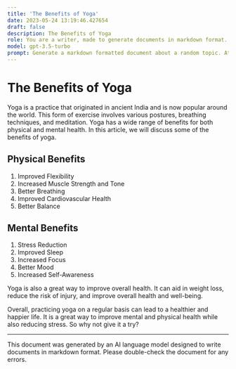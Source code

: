 ```yaml
---
title: 'The Benefits of Yoga'
date: 2023-05-24 13:19:46.427654
draft: false
description: The Benefits of Yoga
role: You are a writer, made to generate documents in markdown format. It is very important that all of the documents you generate are in valid markdown format.
model: gpt-3.5-turbo
prompt: Generate a markdown formatted document about a random topic. At the bottom, include a disclaimer explaining that the document was generated by you. The first line of the document should be the title. Make sure that the entire document is in proper markdown format, using a mix of various tags to make the document visually appealing.
---
```


# The Benefits of Yoga

Yoga is a practice that originated in ancient India and is now popular around the world. This form of exercise involves various postures, breathing techniques, and meditation. Yoga has a wide range of benefits for both physical and mental health. In this article, we will discuss some of the benefits of yoga.

## Physical Benefits

1. Improved Flexibility
2. Increased Muscle Strength and Tone
3. Better Breathing
4. Improved Cardiovascular Health
5. Better Balance

## Mental Benefits

1. Stress Reduction
2. Improved Sleep
3. Increased Focus
4. Better Mood
5. Increased Self-Awareness

Yoga is also a great way to improve overall health. It can aid in weight loss, reduce the risk of injury, and improve overall health and well-being. 

Overall, practicing yoga on a regular basis can lead to a healthier and happier life. It is a great way to improve mental and physical health while also reducing stress. So why not give it a try?

---

This document was generated by an AI language model designed to write documents in markdown format. Please double-check the document for any errors.